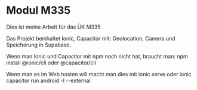 # Modul M335

Dies ist meine Arbeit für das ÜK M335

Das Projekt beinhaltet Ionic, Capacitor mit: Geolocation, Camera und Speicherung in Supabase.

Wenn man Ionic und Capacitor mit npm noch nicht hat, braucht man: npm install @ionic/cli oder @capacitor/cli


Wenn man es im Web hosten will macht man dies mit ionic serve oder ionic capacitor run android -l --external

